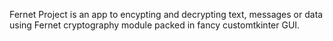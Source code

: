 Fernet Project is an app to encypting and decrypting text, messages or data using Fernet cryptography module packed in fancy customtkinter GUI.
